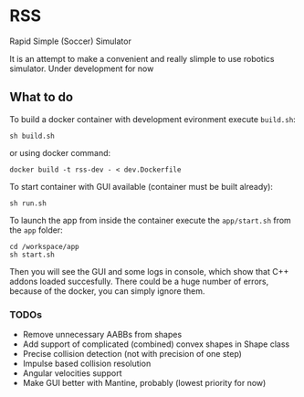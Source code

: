 # RSS
Rapid Simple (Soccer) Simulator

It is an attempt to make a convenient and really slimple to use robotics simulator. Under development for now

## What to do

To build a docker container with development evironment execute ```build.sh```:
``` 
sh build.sh
``` 
or using docker command:
```
docker build -t rss-dev - < dev.Dockerfile
```

To start container with GUI available (container must be built already):
```
sh run.sh
```
To launch the app from inside the container execute the ```app/start.sh``` from the ```app``` folder:
```
cd /workspace/app
sh start.sh
```
Then you will see the GUI and some logs in console, which show that C++ addons loaded succesfully. There could be a huge number of errors, because of the docker, you can simply ignore them.


### TODOs
* Remove unnecessary AABBs from shapes
* Add support of complicated (combined) convex shapes in Shape class
* Precise collision detection (not with precision of one step)
* Impulse based collision resolution
* Angular velocities support
* Make GUI better with Mantine, probably (lowest priority for now)